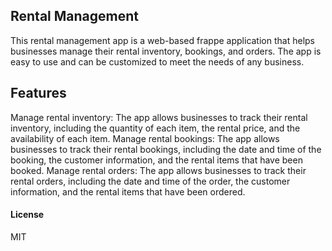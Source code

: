 ## Rental Management

This rental management app is a web-based frappe application that helps businesses manage their rental inventory, bookings, and orders. The app is easy to use and can be customized to meet the needs of any business.

## Features

Manage rental inventory: The app allows businesses to track their rental inventory, including the quantity of each item, the rental price, and the availability of each item.
Manage rental bookings: The app allows businesses to track their rental bookings, including the date and time of the booking, the customer information, and the rental items that have been booked.
Manage rental orders: The app allows businesses to track their rental orders, including the date and time of the order, the customer information, and the rental items that have been ordered.

#### License

MIT
